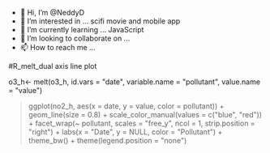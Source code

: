 - 👋 Hi, I’m @NeddyD
- 👀 I’m interested in ... scifi movie and mobile app
- 🌱 I’m currently learning ... JavaScript
- 💞️ I’m looking to collaborate on ...
- 📫 How to reach me ...

<!---
NeddyD/NeddyD is a ✨ special ✨ repository because its `README.md` (this file) appears on your GitHub profile.
You can click the Preview link to take a look at your changes.
---> #R_melt_dual axis line plot
o3_h<- melt(o3_h, id.vars = "date", variable.name = "pollutant", value.name = "value")
> ggplot(no2_h, aes(x = date, y = value, color = pollutant)) +
    geom_line(size = 0.8) + scale_color_manual(values = c("blue", "red")) +
    facet_wrap(~ pollutant, scales = "free_y", ncol = 1, strip.position = "right") +
    labs(x = "Date", y = NULL, color = "Pollutant") +
    theme_bw() +
    theme(legend.position = "none")
